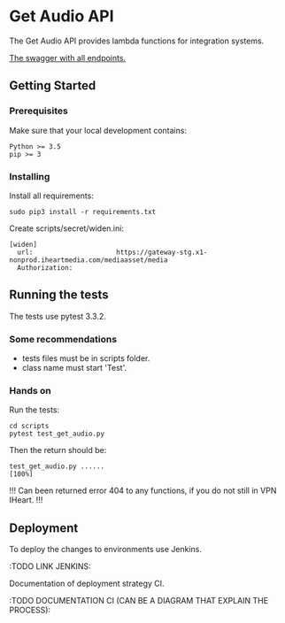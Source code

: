 # Get Audio API

The Get Audio API provides lambda functions for integration systems.

[The swagger with all endpoints.](https://app.swaggerhub.com/apis/iheartmedia/mrmasterservice/1.0.0#/bms/getAudio)
 

## Getting Started

### Prerequisites

Make sure that your local development contains:

```
Python >= 3.5
pip >= 3
```

### Installing

Install all requirements: 

```
sudo pip3 install -r requirements.txt
```

Create scripts/secret/widen.ini:

```
[widen]
  url:                     https://gateway-stg.x1-nonprod.iheartmedia.com/mediaasset/media
  Authorization: 
```

## Running the tests

The tests use pytest 3.3.2. 

### Some recommendations

- tests files must be in scripts folder.
- class name must start 'Test'.

### Hands on

Run the tests:

```
cd scripts
pytest test_get_audio.py
```

Then the return should be:

```
test_get_audio.py ......                                                                 [100%]
```

!!! Can been returned error 404 to any functions, if you do not still in VPN IHeart. !!!


## Deployment

To deploy the changes to environments use Jenkins.

:TODO LINK JENKINS:

Documentation of deployment strategy CI.

:TODO DOCUMENTATION CI (CAN BE A DIAGRAM THAT EXPLAIN THE PROCESS):
